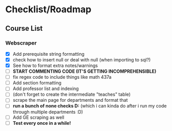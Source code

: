 
# Checklist/Roadmap

## Course List

### Webscraper

- [x] Add prerequisite string formatting
- [x] check how to insert null or deal with null (when importing to sql?)
- [x] See how to format extra notes/warnings
- [ ] **START COMMENTING CODE (IT'S GETTING INCOMPREHENSIBLE)**
- [ ] fix regex code to include things like math 437a
- [ ] Add section formatting
- [ ] Add professor list and indexing
- [ ] (don't forget to create the intermediate "teaches" table)
- [ ] scrape the main page for departments and format that
- [ ] **run a bunch of none checks D:** (which i can kinda do after i run my code through multiple departments :D)
- [ ] Add GE scraping as well
- [ ] **Test every once in a while!**
